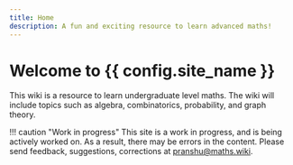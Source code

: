 ```yaml
---
title: Home
description: A fun and exciting resource to learn advanced maths!
---
```


# Welcome to {{ config.site_name }}

This wiki is a resource to learn undergraduate level maths. The wiki will include topics such as algebra, combinatorics, probability, and graph theory. 

!!! caution "Work in progress"
    This site is a work in progress, and is being actively worked on. As a result, there may be errors in the content. Please send feedback, suggestions, corrections  at <pranshu@maths.wiki>.

